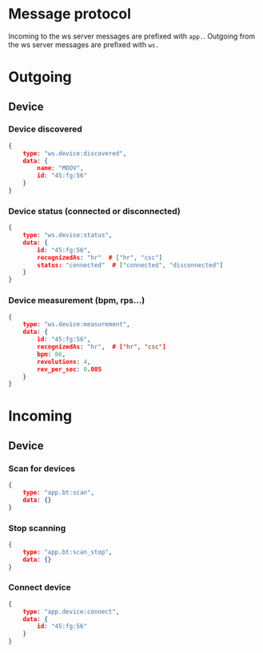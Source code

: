 Message protocol
====

Incoming to the ws server messages are prefixed with `app.`. Outgoing from the ws server messages are prefixed with `ws.`

# Outgoing

## Device

### Device discovered
```json
{
    type: "ws.device:discovered",
    data: {
        name: "MOOV",
        id: "45:fg:56"
    }
}
```

### Device status (connected or disconnected)
```json
{
    type: "ws.device:status",
    data: {
        id: "45:fg:56",
        recognizedAs: "hr"  # ["hr", "csc"]
        status: "connected"  # ["connected", "disconnected"]
    }
}
```

### Device measurement (bpm, rps...)
```json
{
    type: "ws.device:measurement",
    data: {
        id: "45:fg:56",
        recognizedAs: "hr",  # ["hr", "csc"]
        bpm: 86,
        revolutions: 4,
        rev_per_sec: 0.005
    }
}
```

# Incoming

## Device

### Scan for devices
```json
{
    type: "app.bt:scan",
    data: {}
}
```

### Stop scanning
```json
{
    type: "app.bt:scan_stop",
    data: {}
}
```

### Connect device
```json
{
    type: "app.device:connect",
    data: {
        id: "45:fg:56"
    }
}
```

